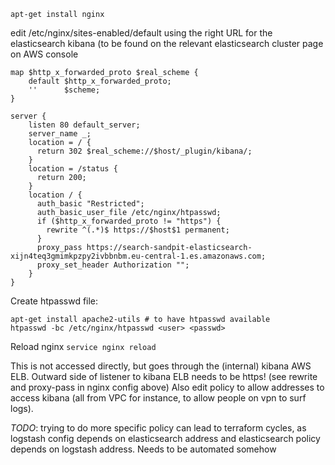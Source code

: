 ```
apt-get install nginx
```

edit
/etc/nginx/sites-enabled/default
using the right URL for the elasticsearch kibana (to be found on the relevant elasticsearch cluster page on AWS console

```
map $http_x_forwarded_proto $real_scheme {
    default $http_x_forwarded_proto;
    ''      $scheme;
}

server {
    listen 80 default_server;
    server_name _;
    location = / {
      return 302 $real_scheme://$host/_plugin/kibana/;
    }
    location = /status {
      return 200;
    }
    location / {
      auth_basic "Restricted";
      auth_basic_user_file /etc/nginx/htpasswd;
      if ($http_x_forwarded_proto != "https") {
        rewrite ^(.*)$ https://$host$1 permanent;
      }
      proxy_pass https://search-sandpit-elasticsearch-xijn4teq3gmimkpzpy2ivbbnbm.eu-central-1.es.amazonaws.com;
      proxy_set_header Authorization "";
    }
}
```
Create htpasswd file:
```
apt-get install apache2-utils # to have htpasswd available
htpasswd -bc /etc/nginx/htpasswd <user> <passwd>
```

Reload nginx `service nginx reload`

This is not accessed directly, but goes through the (internal) kibana AWS ELB.
Outward side of listener to kibana ELB needs to be https! (see rewrite and proxy-pass in nginx config above)
Also edit policy to allow addresses to access kibana (all from VPC for instance, to allow people on vpn to surf logs).

*TODO*: trying to do more specific policy can lead to terraform cycles, as logstash config depends on elasticsearch address and elasticsearch policy depends on logstash address. Needs to be automated somehow
